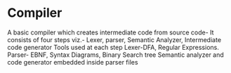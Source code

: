 Compiler
========

A basic compiler which creates intermediate code from source code-
It consists of four steps viz.- Lexer, parser, Semantic Analyzer, Intermediate code generator
Tools used at each step
Lexer-DFA, Regular Expressions.
Parser- EBNF, Syntax Diagrams, Binary Search tree
Semantic analyzer and code generator embedded inside parser files
